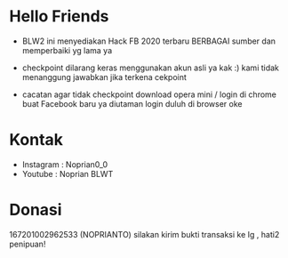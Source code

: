 # Hello Friends 

- BLW2 
 ini menyediakan Hack FB 2020 terbaru 
 BERBAGAI sumber dan memperbaiki yg lama ya 

- checkpoint 
 dilarang keras menggunakan akun asli ya kak :) 
 kami tidak menanggung jawabkan jika terkena cekpoint

- cacatan
 agar tidak checkpoint download opera mini / login di chrome buat Facebook baru ya 
 diutaman login duluh di browser oke 
 

# Kontak 
- Instagram : Noprian0_0
- Youtube   : Noprian BLWT

# Donasi

167201002962533 (NOPRIANTO) 
silakan kirim bukti transaksi ke Ig , hati2 penipuan!
